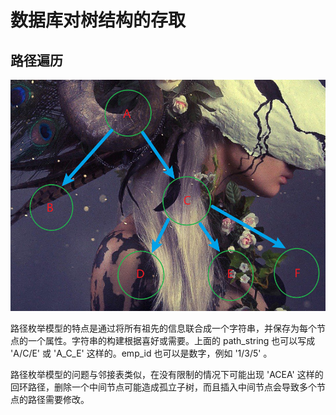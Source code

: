 # 数据库对树结构的存取


## 路径遍历


![简单继承树](./md_assert/Snipaste_2022-11-13_05-58-14.png)

路径枚举模型的特点是通过将所有祖先的信息联合成一个字符串，并保存为每个节点的一个属性。字符串的构建根据喜好或需要。上面的 path_string 也可以写成 'A/C/E' 或 'A_C_E' 这样的。emp_id 也可以是数字，例如 '1/3/5' 。

路径枚举模型的问题与邻接表类似，在没有限制的情况下可能出现 'ACEA' 这样的回环路径，删除一个中间节点可能造成孤立子树，而且插入中间节点会导致多个节点的路径需要修改。